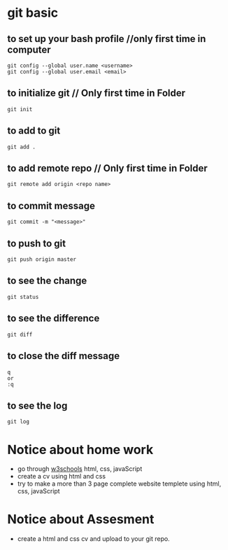# git basic

## to set up your bash profile //only first time in computer

~~~
git config --global user.name <username>
git config --global user.email <email>
~~~

## to initialize git // Only first time in Folder
~~~
git init
~~~
## to add to git
~~~
git add .
~~~
## to add remote repo // Only first time in Folder
~~~
git remote add origin <repo name>
~~~
## to commit message
~~~
git commit -m "<message>"
~~~
## to push to git
~~~
git push origin master
~~~

## to see the change 
~~~
git status
~~~
## to see the difference 
~~~
git diff
~~~

## to close the diff message
~~~
q
or 
:q
~~~
## to see the log 
~~~
git log
~~~

# Notice about home work
* go through [w3schools](http://w3schools.com) html, css, javaScript
* create a cv using html and css
* try to make a more than 3 page complete website templete using html, css, javaScript

# Notice about Assesment 
* create a html and css cv and upload to your git repo. 


